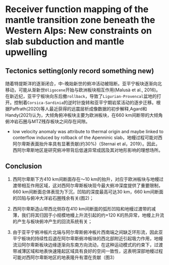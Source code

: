 # Receiver function mapping of the mantle transition zone beneath the Western Alps: New constraints on slab subduction and mantle upwelling
## Tectonics setting(only record something new)
 随着特提斯洋的逐渐闭合，中-晚始新世的俯冲活动被阻断。亚平宁板块逐渐向北移动，可能从渐新世`Oligocene`开始与欧洲板块相互作用(Malusà et al., 2016)。
 在新近纪，亚平宁板块向东后撤`rollback`，导致了`Ligurian-Provencal`盆地的打开。控制着`Corsica-Sardinia`的逆时针旋转和亚平宁期岩浆活动的逐步迁移。根据Paffrath(2020)等人最近获得的远震层析成像数据的初步解释,Agard和Handy(2021)认为，大倾角俯冲板块主要为欧洲板块，在660 km间断带的大倾角俯冲岩石圈与MTZ残存板块之间存在间隙。
 * low velocity anomaly was attribute to thermal origin and maybe linked to conterflow induced by rollback of the Apenninic slab，地幔过程可能对西阿尔卑斯表面抬升率具有显著贡献(约30%)（Sternai et al，2019）。因此，西阿尔卑斯地区是研究俯冲带背后低速异常成因及其对地形影响的理想场所。
## Conclusion
1. 西阿尔卑斯下方410 km间断面存在～10 km的抬升，对应于欧洲板块与地幔过渡带相互作用区域，这对西阿尔卑斯板块现今最大俯冲深度提供了重要限制，660 km间断面总体表现为下沉，凹陷的深度最高可达30 km，660 km间断面的凹陷与俯冲大洋岩石圈残余有关(图2)； 

2. 西阿尔卑斯造山带西北侧存在410 km间断面的弧形凹陷和地幔过渡带的减薄，我们将其归因于小规模地幔上升流引起的约+120 K的热异常，地幔上升流的产生与板块俯冲产生的回流系统有关； 

3. 由于亚平宁俯冲板片北端与阿尔卑斯俯冲板片西南端之间缺乏环形流，因此亚平宁板块的持续性后退在阿尔卑斯俯冲板块的西北部附近引起吸力作用，地幔流沿阿尔卑斯板块边缘逐渐向东南方向流动，在这种运动模式的约束下，过渡带减薄区域和地表快速隆起区域具有良好的空间一致性，这表明深部地幔过程可能对西阿尔卑斯地区的地表隆升有潜在贡献（图3）
